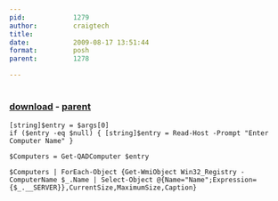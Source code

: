 ```yaml
---
pid:            1279
author:         craigtech
title:          
date:           2009-08-17 13:51:44
format:         posh
parent:         1278

---
```


# 

### [download](Scripts\1279.ps1) - [parent](Scripts\1278.md)



```posh
[string]$entry = $args[0]
if ($entry -eq $null) { [string]$entry = Read-Host -Prompt "Enter Computer Name" }

$Computers = Get-QADComputer $entry

$Computers | ForEach-Object {Get-WmiObject Win32_Registry -ComputerName $_.Name | Select-Object @{Name="Name";Expression={$_.__SERVER}},CurrentSize,MaximumSize,Caption}

```
